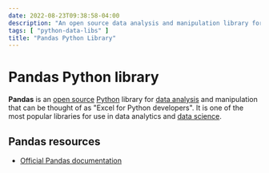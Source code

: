 ```yaml
---
date: 2022-08-23T09:38:58-04:00
description: "An open source data analysis and manipulation library for Python"
tags: [ "python-data-libs" ]
title: "Pandas Python Library"
---
```


# Pandas Python library

**Pandas** is an [open source](open-source-software.md) [Python](python.md) library for [data analysis](data-analysis.md) and manipulation that can be thought of as "Excel for Python developers". It is one of the most popular libraries for use in data analytics and [data science](data-science.md).

## Pandas resources

* [Official Pandas documentation](https://pandas.pydata.org/docs/user_guide/index.html)
